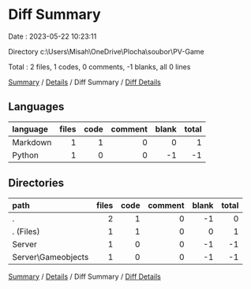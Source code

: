 # Diff Summary

Date : 2023-05-22 10:23:11

Directory c:\\Users\\Misah\\OneDrive\\Plocha\\soubor\\PV-Game

Total : 2 files,  1 codes, 0 comments, -1 blanks, all 0 lines

[Summary](results.md) / [Details](details.md) / Diff Summary / [Diff Details](diff-details.md)

## Languages
| language | files | code | comment | blank | total |
| :--- | ---: | ---: | ---: | ---: | ---: |
| Markdown | 1 | 1 | 0 | 0 | 1 |
| Python | 1 | 0 | 0 | -1 | -1 |

## Directories
| path | files | code | comment | blank | total |
| :--- | ---: | ---: | ---: | ---: | ---: |
| . | 2 | 1 | 0 | -1 | 0 |
| . (Files) | 1 | 1 | 0 | 0 | 1 |
| Server | 1 | 0 | 0 | -1 | -1 |
| Server\\Gameobjects | 1 | 0 | 0 | -1 | -1 |

[Summary](results.md) / [Details](details.md) / Diff Summary / [Diff Details](diff-details.md)